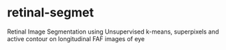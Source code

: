 # retinal-segmet
Retinal Image Segmentation using Unsupervised k-means, superpixels and active contour on longitudinal FAF images of eye
